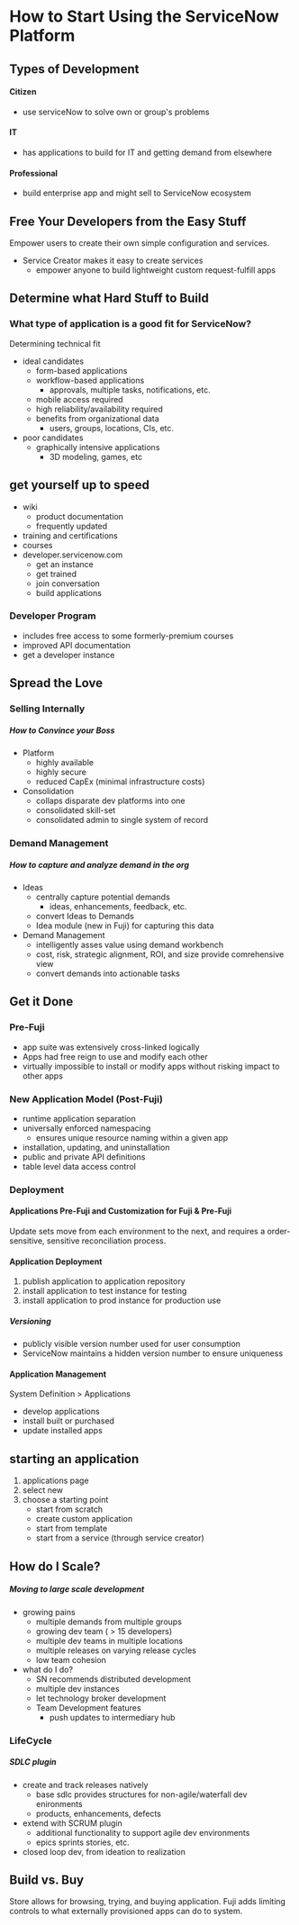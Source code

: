 # How to Start Using the ServiceNow Platform

## Types of Development

#### Citizen
* use serviceNow to solve own or group's problems

#### IT
* has applications to build for IT and getting demand from elsewhere

#### Professional
* build enterprise app and might sell to ServiceNow ecosystem

## Free Your Developers from the Easy Stuff

Empower users to create their own simple configuration and services.

* Service Creator makes it easy to create services
    - empower anyone to build lightweight custom request-fulfill apps

## Determine what Hard Stuff to Build

### What type of application is a good fit for ServiceNow?
Determining technical fit
* ideal candidates
    - form-based applications
    - workflow-based applications
        + approvals, multiple tasks, notifications, etc.
    - mobile access required
    - high reliability/availability required
    - benefits from organizational data
        + users, groups, locations, CIs, etc.
* poor candidates
    - graphically intensive applications
        + 3D modeling, games, etc

## get yourself up to speed

* wiki
    - product documentation
    - frequently updated
* training and certifications
* courses
* developer.servicenow.com
    - get an instance
    - get trained
    - join conversation
    - build applications

### Developer Program

* includes free access to some formerly-premium courses
* improved API documentation
* get a developer instance


## Spread the Love

### Selling Internally
##### How to Convince your Boss
* Platform
    - highly available
    - highly secure
    - reduced CapEx (minimal infrastructure costs)
* Consolidation
    - collaps disparate dev platforms into one
    - consolidated skill-set
    - consolidated admin to single system of record

### Demand Management
##### How to capture and analyze demand in the org
* Ideas
    - centrally capture potential demands
        + ideas, enhancements, feedback, etc.
    - convert Ideas to Demands
    - Idea module (new in Fuji) for capturing this data
* Demand Management
    - intelligently asses value using demand workbench
    - cost, risk, strategic alignment, ROI, and size provide comrehensive view
    - convert demands into actionable tasks

## Get it Done

### Pre-Fuji
* app suite was extensively cross-linked logically
* Apps had free reign to use and modify each other
* virtually impossible to install or modify apps without risking impact to other apps

### New Application Model (Post-Fuji)
* runtime application separation
* universally enforced namespacing
    - ensures unique resource naming within a given app
* installation, updating, and uninstallation
* public and private API definitions
* table level data access control

### Deployment
#### Applications Pre-Fuji and Customization for Fuji & Pre-Fuji
Update sets move from each environment to the next, and requires a order-sensitive, sensitive reconciliation process.

#### Application Deployment
1. publish application to application repository
2. install application to test instance for testing
3. install application to prod instance for production use

##### Versioning
* publicly visible version number used for user consumption
* ServiceNow maintains a hidden version number to ensure uniqueness

#### Application Management
System Definition > Applications
* develop applications
* install built or purchased
* update installed apps

## starting an application
1. applications page
2. select new
3. choose a starting point
    * start from scratch
    * create custom application
    * start from template
    * start from a service (through service creator)

## How do I Scale?
##### Moving to large scale development
* growing pains
    - multiple demands from multiple groups
    - growing dev team ( > 15 developers)
    - multiple dev teams in multiple locations
    - multiple releases on varying release cycles
    - low team cohesion
* what do I do?
    - SN recommends distributed development
    - multiple dev instances
    - let technology broker development
    - Team Development features
        + push updates to intermediary hub

### LifeCycle
##### SDLC plugin
* create and track releases natively
    - base sdlc provides structures for non-agile/waterfall dev enironments
    - products, enhancements, defects
* extend with SCRUM plugin
    - additional functionality to support agile dev environments
    - epics sprints stories, etc.
* closed loop dev, from ideation to realization

## Build vs. Buy
Store allows for browsing, trying, and buying application. Fuji adds limiting controls to what externally provisioned apps can do to system.
